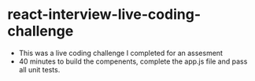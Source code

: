 # react-interview-live-coding-challenge
- This was a live coding challenge I completed for an assesment
- 40 minutes to build the compenents, complete the app.js file and pass all unit tests. 
